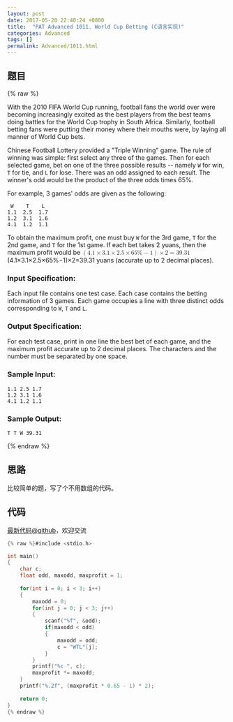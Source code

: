 ```yaml
---
layout: post
date: 2017-05-20 22:40:24 +0800
title:  "PAT Advanced 1011. World Cup Betting (C语言实现)"
categories: Advanced
tags: []
permalink: Advanced/1011.html
---
```


## 题目

{% raw %}<div class="ques-view"><p>With the 2010 FIFA World Cup running, football fans the world over were becoming increasingly excited as the best players from the best teams doing battles for the World Cup trophy in South Africa. Similarly, football betting fans were putting their money where their mouths were, by laying all manner of World Cup bets.</p>
<p>Chinese Football Lottery provided a "Triple Winning" game. The rule of winning was simple: first select any three of the games. Then for each selected game, bet on one of the three possible results -- namely <code>W</code> for win, <code>T</code> for tie, and <code>L</code> for lose. There was an odd assigned to each result. The winner's odd would be the product of the three odds times 65%.</p>
<p>For example, 3 games' odds are given as the following:</p>
<pre><code> W    T    L
1.1  2.5  1.7
1.2  3.1  1.6
4.1  1.2  1.1
</code></pre><p>To obtain the maximum profit, one must buy <code>W</code> for the 3rd game, <code>T</code> for the 2nd game, and <code>T</code> for the 1st game. If each bet takes 2 yuans, then the maximum profit would be <span class="katex"><span class="katex-mathml"><math><mrow><mo>(</mo><mn>4</mn><mi mathvariant="normal">.</mi><mn>1</mn><mo>×</mo><mn>3</mn><mi mathvariant="normal">.</mi><mn>1</mn><mo>×</mo><mn>2</mn><mi mathvariant="normal">.</mi><mn>5</mn><mo>×</mo><mn>6</mn><mn>5</mn><mi mathvariant="normal">%</mi><mo>−</mo><mn>1</mn><mo>)</mo><mo>×</mo><mn>2</mn><mo>=</mo><mn>3</mn><mn>9</mn><mi mathvariant="normal">.</mi><mn>3</mn><mn>1</mn></mrow>(4.1\times 3.1\times 2.5\times 65\%-1)\times 2 = 39.31</math></span><span aria-hidden="true" class="katex-html"><span class="strut" style="height:0.75em;"></span><span class="strut bottom" style="height:1em;vertical-align:-0.25em;"></span><span class="base textstyle uncramped"><span class="mopen">(</span><span class="mord mathrm">4</span><span class="mord mathrm">.</span><span class="mord mathrm">1</span><span class="mbin">×</span><span class="mord mathrm">3</span><span class="mord mathrm">.</span><span class="mord mathrm">1</span><span class="mbin">×</span><span class="mord mathrm">2</span><span class="mord mathrm">.</span><span class="mord mathrm">5</span><span class="mbin">×</span><span class="mord mathrm">6</span><span class="mord mathrm">5</span><span class="mord mathrm">%</span><span class="mbin">−</span><span class="mord mathrm">1</span><span class="mclose">)</span><span class="mbin">×</span><span class="mord mathrm">2</span><span class="mrel">=</span><span class="mord mathrm">3</span><span class="mord mathrm">9</span><span class="mord mathrm">.</span><span class="mord mathrm">3</span><span class="mord mathrm">1</span></span></span></span> yuans (accurate up to 2 decimal places).</p>
<h3 id="input-specification-">Input Specification:</h3>
<p>Each input file contains one test case. Each case contains the betting information of 3 games. Each game occupies a line with three distinct odds corresponding to <code>W</code>, <code>T</code> and <code>L</code>.</p>
<h3 id="output-specification-">Output Specification:</h3>
<p>For each test case, print in one line the best bet of each game, and the maximum profit accurate up to 2 decimal places. The characters and the number must be separated by one space.</p>
<h3 id="sample-input-">Sample Input:</h3>
<pre><code class="lang-in">1.1 2.5 1.7
1.2 3.1 1.6
4.1 1.2 1.1
</code></pre>
<h3 id="sample-output-">Sample Output:</h3>
<pre><code class="lang-out">T T W 39.31
</code></pre>
</div>{% endraw %}

## 思路


比较简单的题，写了个不用数组的代码。

## 代码

[最新代码@github](https://github.com/OliverLew/PAT/blob/master/PATAdvanced/1011.c)，欢迎交流
```c
{% raw %}#include <stdio.h>

int main()
{
    char c;
    float odd, maxodd, maxprofit = 1;
    
    for(int i = 0; i < 3; i++)
    {
        maxodd = 0;
        for(int j = 0; j < 3; j++)
        {
            scanf("%f", &odd);
            if(maxodd < odd)
            {
                maxodd = odd;
                c = "WTL"[j];
            }
        }
        printf("%c ", c);
        maxprofit *= maxodd;
    }
    printf("%.2f", (maxprofit * 0.65 - 1) * 2);
    
    return 0;
}
{% endraw %}
```